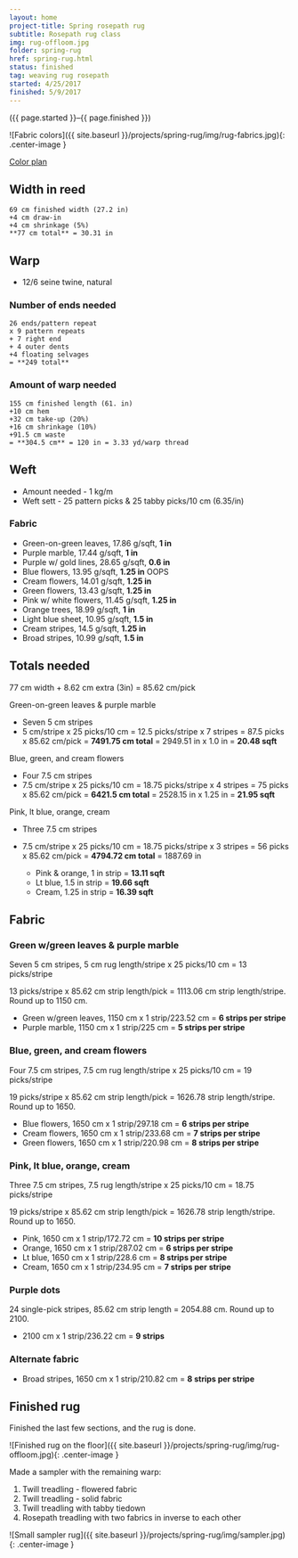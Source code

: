 ```yaml
---
layout: home
project-title: Spring rosepath rug
subtitle: Rosepath rug class
img: rug-offloom.jpg
folder: spring-rug
href: spring-rug.html
status: finished
tag: weaving rug rosepath
started: 4/25/2017
finished: 5/9/2017
---
```

<p class="center">({{ page.started }}–{{ page.finished }})</p>

![Fabric colors]({{ site.baseurl }}/projects/spring-rug/img/rug-fabrics.jpg){: .center-image }

<a href="http://lynness.github.io/projects/spring-rug/spring-rug-plan.htm">Color plan</a>

## Width in reed


```
69 cm finished width (27.2 in)
+4 cm draw-in
+4 cm shrinkage (5%)
**77 cm total** = 30.31 in
```


## Warp
* 12/6 seine twine, natural

### Number of ends needed


```
26 ends/pattern repeat
x 9 pattern repeats
+ 7 right end
+ 4 outer dents
+4 floating selvages
= **249 total**
```

### Amount of warp needed


```
155 cm finished length (61. in)
+10 cm hem
+32 cm take-up (20%)
+16 cm shrinkage (10%)
+91.5 cm waste
= **304.5 cm** = 120 in = 3.33 yd/warp thread
```

## Weft
* Amount needed - 1 kg/m
* Weft sett - 25 pattern picks & 25 tabby picks/10 cm (6.35/in)

### Fabric
   - Green-on-green leaves, 17.86 g/sqft, **1 in**
   - Purple marble, 17.44 g/sqft, **1 in**
   - Purple w/ gold lines, 28.65 g/sqft, **0.6 in**
   - Blue flowers,  13.95 g/sqft, **1.25 in** OOPS
   - Cream flowers, 14.01 g/sqft, **1.25 in**
   - Green flowers, 13.43 g/sqft, **1.25 in**
   - Pink w/ white flowers, 11.45 g/sqft, **1.25 in**
   - Orange trees, 18.99 g/sqft, **1 in**
   - Light blue sheet, 10.95 g/sqft, **1.5 in**
   - Cream stripes, 14.5 g/sqft, **1.25 in**
   - Broad stripes, 10.99 g/sqft, **1.5 in**

## Totals needed
77 cm width + 8.62 cm extra (3in) = 85.62 cm/pick

Green-on-green leaves & purple marble

- Seven 5 cm stripes
- 5 cm/stripe x 25 picks/10 cm = 12.5 picks/stripe x 7 stripes = 87.5 picks x 85.62 cm/pick = **7491.75 cm total** = 2949.51 in x 1.0 in = **20.48 sqft**

Blue, green, and cream flowers

- Four 7.5 cm stripes
- 7.5 cm/stripe x 25 picks/10 cm = 18.75 picks/stripe x 4 stripes = 75 picks x 85.62 cm/pick = **6421.5 cm total** = 2528.15 in x 1.25 in = **21.95 sqft**

Pink, lt blue, orange, cream

- Three 7.5 cm stripes
- 7.5 cm/stripe x 25 picks/10 cm = 18.75 picks/stripe x 3 stripes = 56 picks x 85.62 cm/pick = **4794.72 cm total** = 1887.69 in

  - Pink & orange, 1 in strip = **13.11 sqft**
  - Lt blue, 1.5 in strip = **19.66 sqft**
  - Cream, 1.25 in strip = **16.39 sqft**
  
## Fabric

### Green w/green leaves & purple marble
Seven 5 cm stripes, 5 cm rug length/stripe x 25 picks/10 cm = 13 picks/stripe

13 picks/stripe x 85.62 cm strip length/pick = 1113.06 cm strip length/stripe. Round up to 1150 cm.

- Green w/green leaves, 1150 cm x 1 strip/223.52 cm = **6 strips per stripe**
- Purple marble, 1150 cm x 1 strip/225 cm = **5 strips per stripe**

### Blue, green, and cream flowers
Four 7.5 cm stripes, 7.5 cm rug length/stripe x 25 picks/10 cm = 19 picks/stripe

19 picks/stripe x 85.62 cm strip length/pick = 1626.78 strip length/stripe. Round up to 1650.

- Blue flowers, 1650 cm x 1 strip/297.18 cm = **6 strips per stripe**
- Cream flowers, 1650 cm x 1 strip/233.68 cm = **7 strips per stripe**
- Green flowers, 1650 cm x 1 strip/220.98 cm = **8 strips per stripe**

### Pink, lt blue, orange, cream
Three 7.5 cm stripes, 7.5 rug length/stripe x 25 picks/10 cm = 18.75 picks/stripe

19 picks/stripe x 85.62 cm strip length/pick = 1626.78 strip length/stripe. Round up to 1650.

- Pink, 1650 cm x 1 strip/172.72 cm = **10 strips per stripe**
- Orange, 1650 cm x 1 strip/287.02 cm = **6 strips per stripe**
- Lt blue, 1650 cm x 1 strip/228.6 cm = **8 strips per stripe**
- Cream, 1650 cm x 1 strip/234.95 cm = **7 strips per stripe**

### Purple dots
24 single-pick stripes, 85.62 cm strip length = 2054.88 cm. Round up to 2100.
- 2100 cm x 1 strip/236.22 cm = **9 strips**

### Alternate fabric
-   Broad stripes, 1650 cm x 1 strip/210.82 cm = **8 strips per stripe**  

## Finished rug
Finished the last few sections, and the rug is done.

![Finished rug on the floor]({{ site.baseurl }}/projects/spring-rug/img/rug-offloom.jpg){: .center-image }

Made a sampler with the remaining warp:
1. Twill treadling - flowered fabric
2. Twill treadling - solid fabric
3. Twill treadling with tabby tiedown
4. Rosepath treadling with two fabrics in inverse to each other

![Small sampler rug]({{ site.baseurl }}/projects/spring-rug/img/sampler.jpg){: .center-image }
